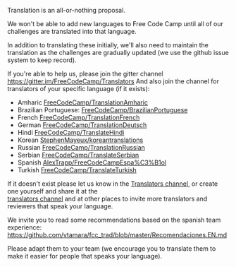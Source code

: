 Translation is an all-or-nothing proposal.

We won't be able to add new languages to Free Code Camp until all of our 
challenges are translated into that language.

In addition to translating these initially, we'll also need to maintain 
the translation as the challenges are gradually updated (we use the 
github issue system to keep record).  

If you're able to help us, please join the gitter channel 
https://gitter.im/FreeCodeCamp/Translators 
And also join the channel for translators of your specific language 
(if it exists):

* Amharic [FreeCodeCamp/TranslationAmharic](https://gitter.im/FreeCodeCamp/TranslationAmharic)
* Brazilian Portuguese: [FreeCodeCamp/BrazilianPortuguese](https://gitter.im/FreeCodeCamp/BrazilianPortuguese)
* French [FreeCodeCamp/TranslationFrench](https://gitter.im/FreeCodeCamp/TranslationFrench)
* German [FreeCodeCamp/TranslationDeutsch](https://gitter.im/FreeCodeCamp/TranslationDeutsch)
* Hindi [FreeCodeCamp/TranslateHindi](https://gitter.im/FreeCodeCamp/TranslateHindi)
* Korean [StephenMayeux/koreantranslations](https://gitter.im/StephenMayeux/koreantranslations)
* Russian [FreeCodeCamp/TranslationRussian](https://gitter.im/FreeCodeCamp/TranslationRussian)
* Serbian [FreeCodeCamp/TranslateSerbian](https://gitter.im/FreeCodeCamp/TranslateSerbian)
* Spanish [AlexTrapp/FreeCodeCampEspa%C3%B1ol](https://gitter.im/AlexTrapp/FreeCodeCampEspa%C3%B1ol)
* Turkish [FreeCodeCamp/TranslateTurkish](https://gitter.im/FreeCodeCamp/TranslateTurkish)

If it doesn't exist please let us know in the 
[Translators channel](https://gitter.im/FreeCodeCamp/Translators), 
or create one yourself and share it at the  
[translators channel](https://gitter.im/FreeCodeCamp/Translators) 
and at other places to invite more translators and reviewers that speak your 
language.  

We invite you to read some recommendations based on the spanish team experience:
  https://github.com/vtamara/fcc_trad/blob/master/Recomendaciones.EN.md

Please adapt them to your team (we encourage you to translate them to make 
it easier for people that speaks your language).
